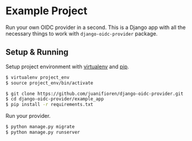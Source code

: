 # Example Project

Run your own OIDC provider in a second. This is a Django app with all the necessary things to work with `django-oidc-provider` package.

## Setup & Running

Setup project environment with [virtualenv](https://virtualenv.pypa.io) and [pip](https://pip.pypa.io).

```bash
$ virtualenv project_env
$ source project_env/bin/activate

$ git clone https://github.com/juanifioren/django-oidc-provider.git
$ cd django-oidc-provider/example_app
$ pip install -r requirements.txt
```

Run your provider.

```bash
$ python manage.py migrate
$ python manage.py runserver
```
